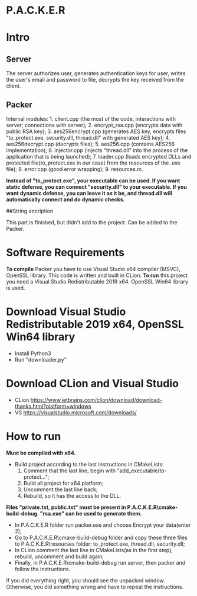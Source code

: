 # P.A.C.K.E.R


# Intro

 
## Server

The server authorizes user, generates authentication keys for user, writes the user's email and password to file, decrypts the key received from the client.
 
## Packer

Internal modules:
	1. client.cpp (the most of the code, interactions with server; connections with server);
	2. encrypt_rsa.cpp (encrypts data with public RSA key);
	3. aes256encrypt.cpp (generates AES key, encrypts files "to_protect.exe, security.dll, thread.dll" with generated AES key); 
	4. aes256decrypt.cpp (decrypts files);
	5. aes256.cpp (contains AES256 implementation);
	6. injector.cpp (injects "thread.dll" into the process of the application that is being launched);
	7. loader.cpp (loads encrypted DLLs and protected file(to_protect.exe in our case) from the resources of the .exe file);
	8. error.cpp (good error wrapping);
	9. resources.rc.
  
**Instead of "to_protect.exe", your executable can be used. If you want static defense, you can connect "security.dll" to your executable. If you want dynamic defense, you can leave it as it be, and thread.dll will automatically connect and do dynamic checks.** 

##String encription

This part is finished, but didn't add to the project. Can be added to the Packer. 

# Software Requirements

**To compile** Packer you have to use Visual Studio x64 compiler (MSVC), OpenSSL library. This code is written and built in CLion. 
**To run** this project you need a Visual Studio Redistributable 2019 x64. OpenSSL Win64 library is used. 

# Download Visual Studio Redistributable 2019 x64, OpenSSL Win64 library

* Install Python3
* Run "downloader.py"

# Download CLion and Visual Studio

* CLion https://www.jetbrains.com/clion/download/download-thanks.html?platform=windows
* VS https://visualstudio.microsoft.com/downloads/

# How to run

**Must be compiled with x64.**
 
* Build project according to the last instructions in CMakeLists:
	1. Comment that the last line, begin with "add_executable(to-protect...";
	2. Build all project for x64 platform;
	3. Uncomment the last line back;
	4. Rebuild, so it has the access to the DLL.

**Files "private.txt, public.txt" must be present in P.A.C.K.E.R\cmake-build-debug. "rsa.exe" can be used to generate them.** 

* In P.A.C.K.E.R folder run packer.exe and choose Encrypt your data(enter 2);
* Go to P.A.C.K.E.R\cmake-build-debug folder and copy these three files to P.A.C.K.E.R\resourses folder: to_protect.exe, thread.dll, security.dll;
* In CLion comment the last line in CMakeLists(as in the first step), rebuild, uncomment and build again;
* Finally, in P.A.C.K.E.R\cmake-build-debug run server, then packer and follow the instructions.
 
If you did everything right, you should see the unpacked window. Otherwise, you did something wrong and have to repeat the instructions.
